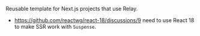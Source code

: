 Reusable template for Next.js projects that use Relay.

- https://github.com/reactwg/react-18/discussions/9 need to use React 18 to make SSR work with `Suspense`.
